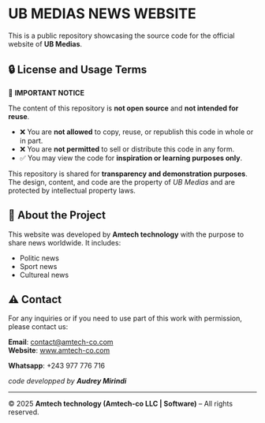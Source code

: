 # UB MEDIAS NEWS WEBSITE

This is a public repository showcasing the source code for the official website of **UB Medias**.

## 🔒 License and Usage Terms

🚫 **IMPORTANT NOTICE**

The content of this repository is **not open source** and **not intended for reuse**.

- ❌ You are **not allowed** to copy, reuse, or republish this code in whole or in part.
- ❌ You are **not permitted** to sell or distribute this code in any form.
- ✅ You may view the code for **inspiration or learning purposes only**.

This repository is shared for **transparency and demonstration purposes**. The design, content, and code are the property of *UB Medias* and are protected by intellectual property laws.

## 📄 About the Project

This website was developed by **Amtech technology** with the purpose to share news worldwide. It includes:
- Politic news
- Sport news
- Cultureal news

## ⚠️ Contact

For any inquiries or if you need to use part of this work with permission, please contact us:

**Email**: contact@amtech-co.com  
**Website**: www.amtech-co.com

**Whatsapp**: +243 977 776 716

*code developped by **Audrey Mirindi***

---

© 2025 **Amtech technology (Amtech-co LLC | Software)** – All rights reserved.
